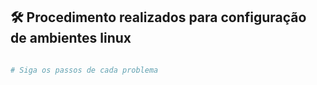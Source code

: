 ## 🛠️ Procedimento realizados para configuração de ambientes linux

```bash

# Siga os passos de cada problema

```
